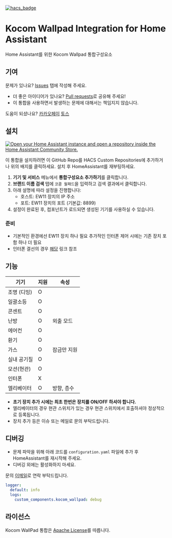 [![hacs_badge](https://img.shields.io/badge/HACS-Custom-41BDF5.svg?style=for-the-badge)](https://github.com/hacs/integration)

# Kocom Wallpad Integration for Home Assistant
Home Assistant를 위한 Kocom Wallpad 통합구성요소

## 기여
문제가 있나요? [Issues](https://github.com/lunDreame/kocom-wallpad/issues) 탭에 작성해 주세요.

- 더 좋은 아이디어가 있나요? [Pull requests](https://github.com/lunDreame/kocom-wallpad/pulls)로 공유해 주세요!
- 이 통합을 사용하면서 발생하는 문제에 대해서는 책임지지 않습니다.

도움이 되셨나요? [카카오페이](https://qr.kakaopay.com/FWDWOBBmR) [토스](https://toss.me/lundreamer)

## 설치
[![Open your Home Assistant instance and open a repository inside the Home Assistant Community Store.](https://my.home-assistant.io/badges/hacs_repository.svg)](https://my.home-assistant.io/redirect/hacs_repository/?owner=lunDreame&repository=kocom-wallpad&category=Integration)

이 통합을 설치하려면 이 GitHub Repo를 HACS Custom Repositories에 추가하거나 위의 배지를 클릭하세요. 설치 후 HomeAssistant를 재부팅하세요.

1. **기기 및 서비스** 메뉴에서 **통합구성요소 추가하기**를 클릭합니다.
2. **브랜드 이름 검색** 탭에 `코콤 월패드`을 입력하고 검색 결과에서 클릭합니다.
3. 아래 설명에 따라 설정을 진행합니다:
   - 호스트: EW11 장치의 IP 주소
   - 포트: EW11 장치의 포트 (기본값: 8899)
4. 설정이 완료된 후, 컴포넌트가 로드되면 생성된 기기를 사용하실 수 있습니다.

### 준비
- 기본적인 환경에선 EW11 장치 하나 필요 추가적인 인터폰 제어 시에는 기존 장치 포함 하나 더 필요
- 인터폰 결선의 경우 [해당](https://blog.oriang.net/45) 링크 참조

## 기능

| 기기       | 지원  | 속성                           |
|-----------|------|-------------------------------|
| 조명 (디밍) | O    |                               |
| 일괄소등    | O    |                               |
| 콘센트      | O    |                               |
| 난방       | O    | 외출 모드                        |
| 에어컨     | O    |                                |
| 환기       | O    |                                |
| 가스       | O    | 잠금만 지원                       |
| 실내 공기질  | O    |                                |
| 모션(현관)  | O    |                                |
| 인터폰      | X    |                                 |
| 엘리베이터   | O    | 방향, 층수                       |

- **초기 장치 추가 시에는 최초 한번은 장치를 ON/OFF 하셔야 합니다.**
- 엘리베이터의 경우 현관 스위치가 있는 경우 현관 스위치에서 호출하셔야 정상적으로 등록됩니다.
- 장치 추가 등은 이슈 또는 메일로 문의 부탁드립니다.

## 디버깅
- 문제 파악을 위해 아래 코드를 `configuration.yaml` 파일에 추가 후 HomeAssistant를 재시작해 주세요.
- 디버깅 외에는 활성화하지 마세요.

문의 [이메일](mailto:lundreame34@gmail.com)로 연락 부탁드립니다.

```yaml
logger:
  default: info
  logs:
    custom_components.kocom_wallpad: debug
```

## 라이선스
Kocom WallPad 통합은 [Apache License](./LICENSE)를 따릅니다.
